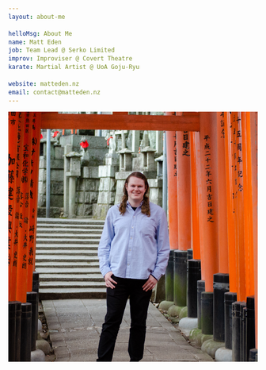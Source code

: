```yaml
---
layout: about-me

helloMsg: About Me
name: Matt Eden
job: Team Lead @ Serko Limited
improv: Improviser @ Covert Theatre
karate: Martial Artist @ UoA Goju-Ryu

website: matteden.nz
email: contact@matteden.nz
---
```


<img src="../assets/me.png" class="w-100 h-100 ml-20 flex rounded-full" />
